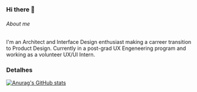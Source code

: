 ### Hi there 👋


###### About me
I'm an Architect and Interface Design enthusiast making a carreer transition to Product Design. Currently in a post-grad UX Engeneering program and working as a volunteer UX/UI Intern.

### Detalhes

[![Anurag's GitHub stats](https://github-readme-stats.vercel.app/api?username=MateusdeOliveira94&show_icons=true&theme=dark)](https://github.com/anuraghazra/github-readme-stats)
